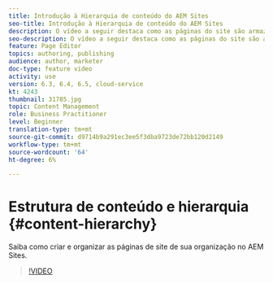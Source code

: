 ```yaml
---
title: Introdução à Hierarquia de conteúdo do AEM Sites
seo-title: Introdução à Hierarquia de conteúdo do AEM Sites
description: O vídeo a seguir destaca como as páginas do site são armazenadas no AEM para sua organização.
seo-description: O vídeo a seguir destaca como as páginas do site são armazenadas no AEM para sua organização.
feature: Page Editor
topics: authoring, publishing
audience: author, marketer
doc-type: feature video
activity: use
version: 6.3, 6.4, 6.5, cloud-service
kt: 4243
thumbnail: 31785.jpg
topic: Content Management
role: Business Practitioner
level: Beginner
translation-type: tm+mt
source-git-commit: d9714b9a291ec3ee5f3dba9723de72bb120d2149
workflow-type: tm+mt
source-wordcount: '64'
ht-degree: 6%

---
```



# Estrutura de conteúdo e hierarquia {#content-hierarchy}

Saiba como criar e organizar as páginas de site de sua organização no AEM Sites.

>[!VIDEO](https://video.tv.adobe.com/v/31785?quality=12&learn=on)
